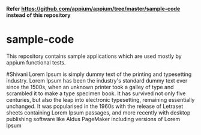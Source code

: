**Refer https://github.com/appium/appium/tree/master/sample-code instead of this repository**

# sample-code

This repository contains sample applications which are used mostly by appium functional tests.

#Shivani
Lorem Ipsum is simply dummy text of the printing and typesetting industry. 
Lorem Ipsum has been the industry's standard dummy text ever since the 1500s, 
when an unknown printer took a galley of type and scrambled it to make a 
type specimen book. It has survived not only five centuries, but also the leap into electronic typesetting, remaining essentially unchanged. It was popularised in the 1960s with the release of Letraset sheets containing Lorem Ipsum passages, and more recently with desktop publishing software like Aldus PageMaker including versions of Lorem Ipsum


